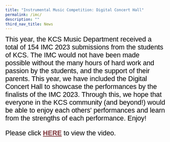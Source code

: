 ```yaml
---
title: "Instrumental Music Competition: Digital Concert Hall"
permalink: /imc/
description: ""
third_nav_title: News
---
```

<span style="font-size:16.0pt;font-family:Arial;color:black">
This year, the KCS Music Department received a total of 154 IMC 2023 submissions from the students of KCS. The IMC would not have been made possible without the many hours of hard work and passion by the students, and the support of their parents. This year, we have included the Digital Concert Hall to showcase the performances by the finalists of the IMC 2023.  Through this, we hope that everyone in the KCS community (and beyond!) would be able to enjoy each others' performances and learn from the strengths of each performance. Enjoy!<br>

<span style="font-size:16.0pt;font-family:Arial;color:black">Please click <a style="box-sizing: border-box; background-color: transparent; cursor: pointer; transition: all 0.25s ease-in-out 0s; color: rgb(128, 56, 61);" rel="noopener noreferrer" target="_blank" href="https://www.youtube.com/watch?v=TMY2PwRUE6k"><b>HERE</b></a> to view the video.</span></span>